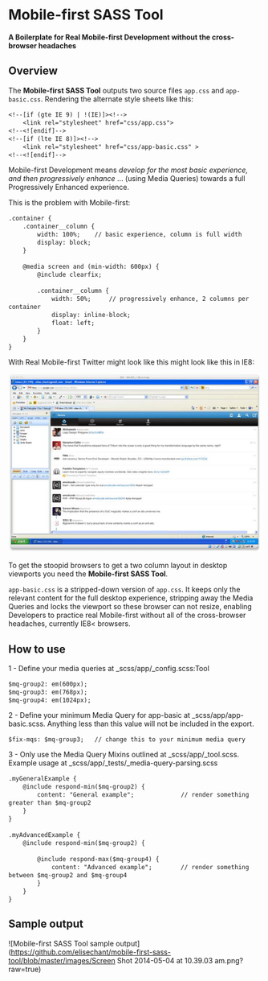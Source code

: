 # Mobile-first SASS Tool
**A Boilerplate for Real Mobile-first Development without the cross-browser headaches**


## Overview

The **Mobile-first SASS Tool** outputs two source files ``app.css`` and ``app-basic.css``. Rendering the alternate style sheets like this:

````
<!--[if (gte IE 9) | !(IE)]><!-->
	<link rel="stylesheet" href="css/app.css">
<!--<![endif]-->
<!--[if (lte IE 8)]><!-->
	<link rel="stylesheet" href="css/app-basic.css" >
<!--<![endif]-->
````


Mobile-first Development means *develop for the most basic experience, and then progressively enhance* ... (using Media Queries) towards a full Progressively Enhanced experience.

This is the problem with Mobile-first:

````
.container {
	.container__column {
		width: 100%;    // basic experience, column is full width
    	display: block;
	}

	@media screen and (min-width: 600px) {
		@include clearfix;

    	.container__column {
    		width: 50%;     // progressively enhance, 2 columns per container
    		display: inline-block;
    		float: left;
    	}
	}
}
````

With Real Mobile-first Twitter might look like this might look like this in IE8:

![Mobile-first Twitter](https://github.com/elisechant/mobile-first-sass-tool/blob/master/images/mobile-first-twitter.jpg?raw=true)


To get the stoopid browsers to get a two column layout in desktop viewports you need the **Mobile-first SASS Tool**.

``app-basic.css`` is a stripped-down version of ``app.css``. It keeps only the relevant content for the full desktop experience, stripping away the Media Queries and locks the viewport so these browser can not resize, enabling Developers to practice real Mobile-first without all of the cross-browser headaches, currently IE8< browsers.


## How to use

1 - Define your media queries at _scss/app/_config.scss:Tool
````
$mq-group2: em(600px);
$mq-group3: em(768px);
$mq-group4: em(1024px);
````

2 - Define your minimum Media Query for app-basic at _scss/app/app-basic.scss. Anything less than this value will not be included in the export.
````
$fix-mqs: $mq-group3;   // change this to your minimum media query
````

3 - Only use the Media Query Mixins outlined at _scss/app/_tool.scss. Example usage at _scss/app/_tests/_media-query-parsing.scss
````
.myGeneralExample {
	@include respond-min($mq-group2) {
		content: "General example";             // render something greater than $mq-group2
	}
}

.myAdvancedExample {
	@include respond-min($mq-group2) {

		@include respond-max($mq-group4) {
			content: "Advanced example";        // render something between $mq-group2 and $mq-group4
		}
	}
}
````


## Sample output

![Mobile-first SASS Tool sample output](https://github.com/elisechant/mobile-first-sass-tool/blob/master/images/Screen Shot 2014-05-04 at 10.39.03 am.png?raw=true)

